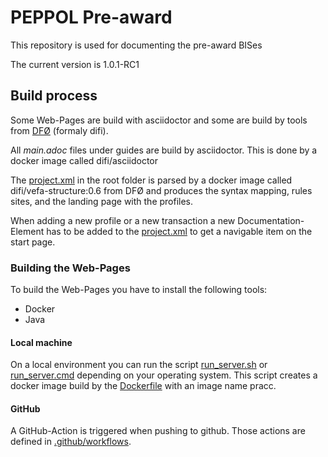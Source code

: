 # PEPPOL Pre-award

This repository is used for documenting the pre-award BISes

The current version is 1.0.1-RC1

## Build process

Some Web-Pages are build with asciidoctor and some are build by tools from [DFØ](https://dfo.no/) (formaly difi).

All _main.adoc_ files under guides are build by asciidoctor. This is done by a docker image called difi/asciidoctor

The [project.xml](project.xml) in the root folder is parsed by a docker image called difi/vefa-structure:0.6 from DFØ and produces the syntax mapping, rules sites, and the landing page with the profiles.

When adding a new profile or a new transaction a new Documentation-Element has to be added to the [project.xml](project.xml) to get a navigable item on the start page.

### Building the Web-Pages

To build the Web-Pages you have to install the following tools:

* Docker
* Java

#### Local machine
On a local environment you can run the script [run_server.sh](./tools/bin/run_server.sh) or [run_server.cmd](./tools/bin/run_server.cmd) depending on your operating system. This script creates a docker image build by the [Dockerfile](./Dockerfile) with an image name pracc.

#### GitHub
A GitHub-Action is triggered when pushing to github. Those actions are defined in [.github/workflows](./.github/workflows).
